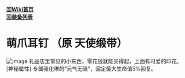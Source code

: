 [**回Wiki首页**](../README.md)   
[**回装备列表**](../README.md)   
# 萌爪耳钉 （原 天使缎带）
![image](https://user-images.githubusercontent.com/35645329/193886732-d0dc6607-4b47-4583-b8ff-01f32474a9b0.png) 礼品店里常见的小东西，零花钱就能买得起，上面有可爱的印花。   
\[神秘属性] 专属强化琳的“元气无限”，固定最大生命值5%回复。
